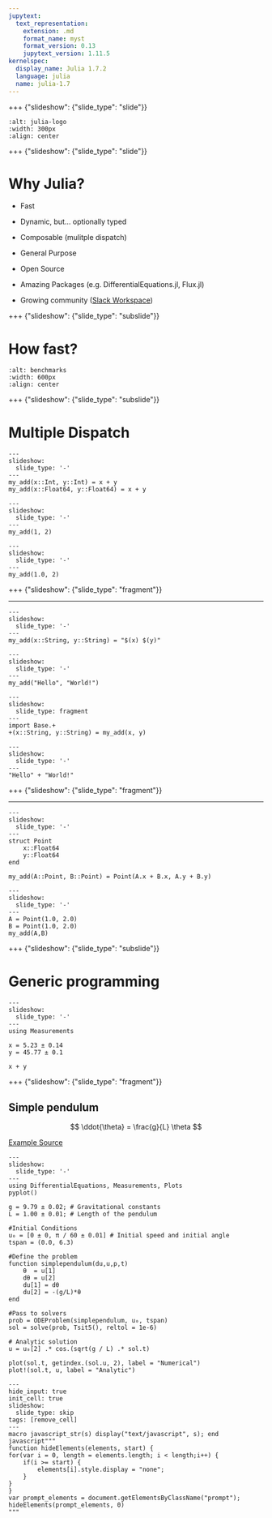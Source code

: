 ```yaml
---
jupytext:
  text_representation:
    extension: .md
    format_name: myst
    format_version: 0.13
    jupytext_version: 1.11.5
kernelspec:
  display_name: Julia 1.7.2
  language: julia
  name: julia-1.7
---
```


+++ {"slideshow": {"slide_type": "slide"}}

```{image} images/julia_logo.png
:alt: julia-logo
:width: 300px
:align: center
```

+++ {"slideshow": {"slide_type": "slide"}}

# Why Julia?

 * Fast
 
 * Dynamic, but... optionally typed
 
 * Composable (mulitple dispatch)
  
 * General Purpose
 
 * Open Source
 
 * Amazing Packages (e.g. DifferentialEquations.jl, Flux.jl)
 
 * Growing community ([Slack Workspace](https://join.slack.com/t/julialang/shared_invite/zt-w0pifg7p-18IUSkZy_WpofNumiTTROQ))

+++ {"slideshow": {"slide_type": "subslide"}}

# How fast?

```{image} images/benchmarks.png
:alt: benchmarks
:width: 600px
:align: center
```

+++ {"slideshow": {"slide_type": "subslide"}}

# Multiple Dispatch

```{code-cell}
---
slideshow:
  slide_type: '-'
---
my_add(x::Int, y::Int) = x + y
my_add(x::Float64, y::Float64) = x + y
```

```{code-cell}
---
slideshow:
  slide_type: '-'
---
my_add(1, 2)
```

```{code-cell}
---
slideshow:
  slide_type: '-'
---
my_add(1.0, 2)
```

+++ {"slideshow": {"slide_type": "fragment"}}

---

```{code-cell}
---
slideshow:
  slide_type: '-'
---
my_add(x::String, y::String) = "$(x) $(y)"
```

```{code-cell}
---
slideshow:
  slide_type: '-'
---
my_add("Hello", "World!")
```

```{code-cell}
---
slideshow:
  slide_type: fragment
---
import Base.+
+(x::String, y::String) = my_add(x, y)
```

```{code-cell}
---
slideshow:
  slide_type: '-'
---
"Hello" + "World!"
```

+++ {"slideshow": {"slide_type": "fragment"}}

---

```{code-cell}
---
slideshow:
  slide_type: '-'
---
struct Point
    x::Float64
    y::Float64
end

my_add(A::Point, B::Point) = Point(A.x + B.x, A.y + B.y)
```

```{code-cell}
---
slideshow:
  slide_type: '-'
---
A = Point(1.0, 2.0)
B = Point(1.0, 2.0)
my_add(A,B)
```

+++ {"slideshow": {"slide_type": "subslide"}}

# Generic programming 

```{code-cell}
---
slideshow:
  slide_type: '-'
---
using Measurements

x = 5.23 ± 0.14
y = 45.77 ± 0.1

x + y
```

+++ {"slideshow": {"slide_type": "fragment"}}

## Simple pendulum

$$
\ddot{\theta} = \frac{g}{L} \theta
$$

[Example Source](https://tutorials.sciml.ai/html/type_handling/02-uncertainties.html)

```{code-cell}
---
slideshow:
  slide_type: '-'
---
using DifferentialEquations, Measurements, Plots
pyplot()

g = 9.79 ± 0.02; # Gravitational constants
L = 1.00 ± 0.01; # Length of the pendulum

#Initial Conditions
u₀ = [0 ± 0, π / 60 ± 0.01] # Initial speed and initial angle
tspan = (0.0, 6.3)

#Define the problem
function simplependulum(du,u,p,t)
    θ  = u[1]
    dθ = u[2]
    du[1] = dθ
    du[2] = -(g/L)*θ
end

#Pass to solvers
prob = ODEProblem(simplependulum, u₀, tspan)
sol = solve(prob, Tsit5(), reltol = 1e-6)

# Analytic solution
u = u₀[2] .* cos.(sqrt(g / L) .* sol.t)

plot(sol.t, getindex.(sol.u, 2), label = "Numerical")
plot!(sol.t, u, label = "Analytic")
```

```{code-cell}
---
hide_input: true
init_cell: true
slideshow:
  slide_type: skip
tags: [remove_cell]
---
macro javascript_str(s) display("text/javascript", s); end
javascript"""
function hideElements(elements, start) {
for(var i = 0, length = elements.length; i < length;i++) {
    if(i >= start) {
        elements[i].style.display = "none";
    }
}
}
var prompt_elements = document.getElementsByClassName("prompt");
hideElements(prompt_elements, 0)
"""
```
